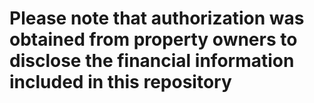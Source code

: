 # Please note that authorization was obtained from property owners to disclose the financial information included in this repository